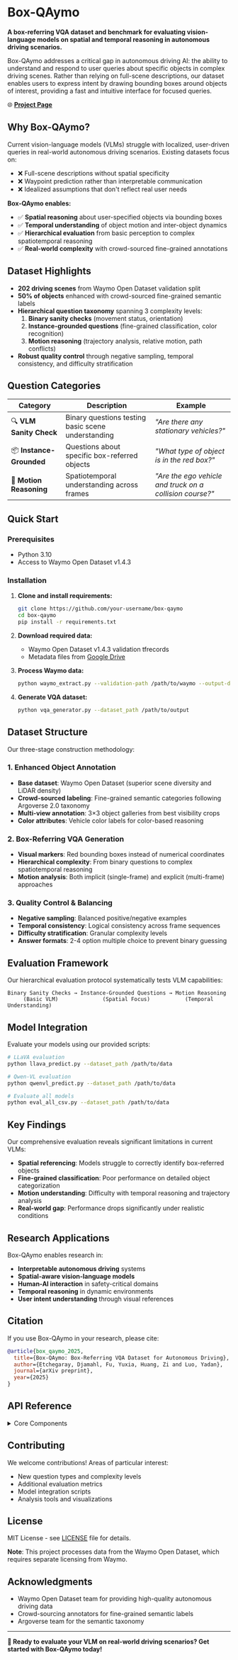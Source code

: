 # Box-QAymo

**A box-referring VQA dataset and benchmark for evaluating vision-language models on spatial and temporal reasoning in autonomous driving scenarios.**

Box-QAymo addresses a critical gap in autonomous driving AI: the ability to understand and respond to user queries about specific objects in complex driving scenes. Rather than relying on full-scene descriptions, our dataset enables users to express intent by drawing bounding boxes around objects of interest, providing a fast and intuitive interface for focused queries.

🌐 **[Project Page](https://djamahl99.github.io/qaymo-pages/)**

## Why Box-QAymo?

Current vision-language models (VLMs) struggle with localized, user-driven queries in real-world autonomous driving scenarios. Existing datasets focus on:
- ❌ Full-scene descriptions without spatial specificity
- ❌ Waypoint prediction rather than interpretable communication
- ❌ Idealized assumptions that don't reflect real user needs

**Box-QAymo enables:**
- ✅ **Spatial reasoning** about user-specified objects via bounding boxes
- ✅ **Temporal understanding** of object motion and inter-object dynamics
- ✅ **Hierarchical evaluation** from basic perception to complex spatiotemporal reasoning
- ✅ **Real-world complexity** with crowd-sourced fine-grained annotations

## Dataset Highlights

- **202 driving scenes** from Waymo Open Dataset validation split
- **50% of objects** enhanced with crowd-sourced fine-grained semantic labels
- **Hierarchical question taxonomy** spanning 3 complexity levels:
  1. **Binary sanity checks** (movement status, orientation)
  2. **Instance-grounded questions** (fine-grained classification, color recognition)
  3. **Motion reasoning** (trajectory analysis, relative motion, path conflicts)
- **Robust quality control** through negative sampling, temporal consistency, and difficulty stratification

## Question Categories

| Category | Description | Example |
|----------|-------------|---------|
| 🔍 **VLM Sanity Check** | Binary questions testing basic scene understanding | *"Are there any stationary vehicles?"* |
| 📦 **Instance-Grounded** | Questions about specific box-referred objects | *"What type of object is in the red box?"* |
| 🏃 **Motion Reasoning** | Spatiotemporal understanding across frames | *"Are the ego vehicle and truck on a collision course?"* |

## Quick Start

### Prerequisites
- Python 3.10
- Access to Waymo Open Dataset v1.4.3

### Installation

1. **Clone and install requirements:**
   ```bash
   git clone https://github.com/your-username/box-qaymo
   cd box-qaymo
   pip install -r requirements.txt
   ```

2. **Download required data:**
   - Waymo Open Dataset v1.4.3 validation tfrecords
   - Metadata files from [Google Drive](https://drive.google.com/drive/folders/1hgEu0n3TdDilA0nc01DHFo9I1kNfRNf2?usp=sharing)

3. **Process Waymo data:**
   ```bash
   python waymo_extract.py --validation-path /path/to/waymo --output-dir /path/to/output
   ```

4. **Generate VQA dataset:**
   ```bash
   python vqa_generator.py --dataset_path /path/to/output
   ```

## Dataset Structure

Our three-stage construction methodology:

### 1. Enhanced Object Annotation
- **Base dataset**: Waymo Open Dataset (superior scene diversity and LiDAR density)
- **Crowd-sourced labeling**: Fine-grained semantic categories following Argoverse 2.0 taxonomy
- **Multi-view annotation**: 3×3 object galleries from best visibility crops
- **Color attributes**: Vehicle color labels for color-based reasoning

### 2. Box-Referring VQA Generation
- **Visual markers**: Red bounding boxes instead of numerical coordinates
- **Hierarchical complexity**: From binary questions to complex spatiotemporal reasoning
- **Motion analysis**: Both implicit (single-frame) and explicit (multi-frame) approaches

### 3. Quality Control & Balancing
- **Negative sampling**: Balanced positive/negative examples
- **Temporal consistency**: Logical consistency across frame sequences
- **Difficulty stratification**: Granular complexity levels
- **Answer formats**: 2-4 option multiple choice to prevent binary guessing

## Evaluation Framework

Our hierarchical evaluation protocol systematically tests VLM capabilities:

```
Binary Sanity Checks → Instance-Grounded Questions → Motion Reasoning
     (Basic VLM)              (Spatial Focus)           (Temporal Understanding)
```

## Model Integration

Evaluate your models using our provided scripts:

```bash
# LLaVA evaluation
python llava_predict.py --dataset_path /path/to/data

# Qwen-VL evaluation  
python qwenvl_predict.py --dataset_path /path/to/data

# Evaluate all models
python eval_all_csv.py --dataset_path /path/to/data
```

## Key Findings

Our comprehensive evaluation reveals significant limitations in current VLMs:
- **Spatial referencing**: Models struggle to correctly identify box-referred objects
- **Fine-grained classification**: Poor performance on detailed object categorization
- **Motion understanding**: Difficulty with temporal reasoning and trajectory analysis
- **Real-world gap**: Performance drops significantly under realistic conditions

## Research Applications

Box-QAymo enables research in:
- **Interpretable autonomous driving** systems
- **Spatial-aware vision-language models**
- **Human-AI interaction** in safety-critical domains
- **Temporal reasoning** in dynamic environments
- **User intent understanding** through visual references

## Citation

If you use Box-QAymo in your research, please cite:

```bibtex
@article{box_qaymo_2025,
  title={Box-QAymo: Box-Referring VQA Dataset for Autonomous Driving},
  author={Etchegaray, Djamahl, Fu, Yuxia, Huang, Zi and Luo, Yadan},
  journal={arXiv preprint},
  year={2025}
}
```

## API Reference

<details>
<summary>Core Components</summary>

### Data Processing
- `WaymoDatasetLoader`: Extracts and processes Waymo scenes
- `SceneInfo`: Complete scene representation with temporal data
- `ObjectInfo`: Enhanced object annotations with fine-grained labels

### Question Generation
- `BasePromptGenerator`: Abstract base for question generators
- `ObjectBinaryPromptGenerator`: Binary sanity check questions
- `ObjectDrawnBoxPromptGenerator`: Instance-grounded questions
- `EgoRelativeObjectTrajectoryPromptGenerator`: Motion reasoning questions

### Evaluation
- `MultipleChoiceMetric`: Accuracy, Recall, Precision, F1 evaluation for MCQ

</details>

## Contributing

We welcome contributions! Areas of particular interest:
- New question types and complexity levels
- Additional evaluation metrics
- Model integration scripts
- Analysis tools and visualizations

## License

MIT License - see [LICENSE](LICENSE) file for details.

**Note**: This project processes data from the Waymo Open Dataset, which requires separate licensing from Waymo.

## Acknowledgments

- Waymo Open Dataset team for providing high-quality autonomous driving data
- Crowd-sourcing annotators for fine-grained semantic labels
- Argoverse team for the semantic taxonomy

---

**🚀 Ready to evaluate your VLM on real-world driving scenarios? Get started with Box-QAymo today!**